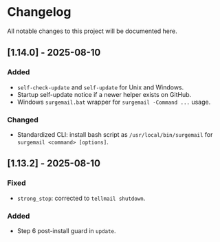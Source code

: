 # Changelog

All notable changes to this project will be documented here.

## [1.14.0] - 2025-08-10
### Added
- `self-check-update` and `self-update` for Unix and Windows.
- Startup self-update notice if a newer helper exists on GitHub.
- Windows `surgemail.bat` wrapper for `surgemail -Command ...` usage.

### Changed
- Standardized CLI: install bash script as `/usr/local/bin/surgemail` for `surgemail <command> [options]`.

## [1.13.2] - 2025-08-10
### Fixed
- `strong_stop`: corrected to `tellmail shutdown`.
### Added
- Step 6 post-install guard in `update`.